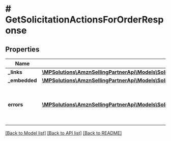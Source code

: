 # # GetSolicitationActionsForOrderResponse

## Properties

Name | Type | Description | Notes
------------ | ------------- | ------------- | -------------
**_links** | [**\MPSolutions\AmznSellingPartnerApi\Models\Solicitations\GetSolicitationActionsForOrderResponseLinks**](GetSolicitationActionsForOrderResponseLinks.md) |  | [optional]
**_embedded** | [**\MPSolutions\AmznSellingPartnerApi\Models\Solicitations\GetSolicitationActionsForOrderResponseEmbedded**](GetSolicitationActionsForOrderResponseEmbedded.md) |  | [optional]
**errors** | [**\MPSolutions\AmznSellingPartnerApi\Models\Solicitations\Error[]**](Error.md) | A list of error responses returned when a request is unsuccessful. | [optional]

[[Back to Model list]](../../README.md#models) [[Back to API list]](../../README.md#endpoints) [[Back to README]](../../README.md)
